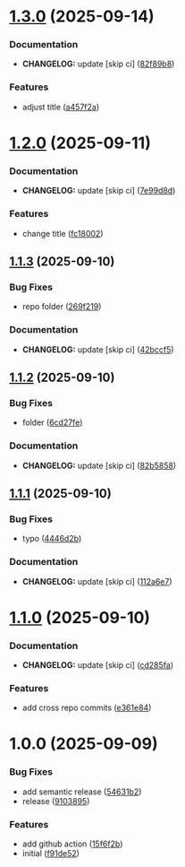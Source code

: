 # [1.3.0](https://github.com/chornberger-c2c/mockup-webshop/compare/v1.2.0...v1.3.0) (2025-09-14)


### Documentation

* **CHANGELOG:** update [skip ci] ([82f89b8](https://github.com/chornberger-c2c/mockup-webshop/commit/))


### Features

* adjust title ([a457f2a](https://github.com/chornberger-c2c/mockup-webshop/commit/))

# [1.2.0](https://github.com/chornberger-c2c/mockup-webshop/compare/v1.1.3...v1.2.0) (2025-09-11)


### Documentation

* **CHANGELOG:** update [skip ci] ([7e99d8d](https://github.com/chornberger-c2c/mockup-webshop/commit/))


### Features

* change title ([fc18002](https://github.com/chornberger-c2c/mockup-webshop/commit/))

## [1.1.3](https://github.com/chornberger-c2c/mockup-webshop/compare/v1.1.2...v1.1.3) (2025-09-10)


### Bug Fixes

* repo folder ([269f219](https://github.com/chornberger-c2c/mockup-webshop/commit/))


### Documentation

* **CHANGELOG:** update [skip ci] ([42bccf5](https://github.com/chornberger-c2c/mockup-webshop/commit/))

## [1.1.2](https://github.com/chornberger-c2c/mockup-webshop/compare/v1.1.1...v1.1.2) (2025-09-10)


### Bug Fixes

* folder ([6cd27fe](https://github.com/chornberger-c2c/mockup-webshop/commit/))


### Documentation

* **CHANGELOG:** update [skip ci] ([82b5858](https://github.com/chornberger-c2c/mockup-webshop/commit/))

## [1.1.1](https://github.com/chornberger-c2c/mockup-webshop/compare/v1.1.0...v1.1.1) (2025-09-10)


### Bug Fixes

* typo ([4446d2b](https://github.com/chornberger-c2c/mockup-webshop/commit/))


### Documentation

* **CHANGELOG:** update [skip ci] ([112a6e7](https://github.com/chornberger-c2c/mockup-webshop/commit/))

# [1.1.0](https://github.com/chornberger-c2c/mockup-webshop/compare/v1.0.0...v1.1.0) (2025-09-10)


### Documentation

* **CHANGELOG:** update [skip ci] ([cd285fa](https://github.com/chornberger-c2c/mockup-webshop/commit/))


### Features

* add cross repo commits ([e361e84](https://github.com/chornberger-c2c/mockup-webshop/commit/))

# 1.0.0 (2025-09-09)


### Bug Fixes

* add semantic release ([54631b2](https://github.com/chornberger-c2c/mockup-webshop/commit/))
* release ([9103895](https://github.com/chornberger-c2c/mockup-webshop/commit/))


### Features

* add github action ([15f6f2b](https://github.com/chornberger-c2c/mockup-webshop/commit/))
* initial ([f91de52](https://github.com/chornberger-c2c/mockup-webshop/commit/))
